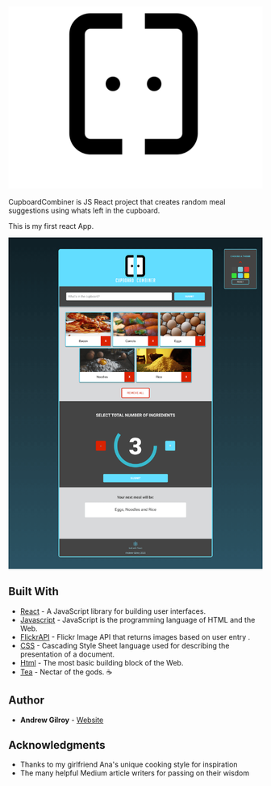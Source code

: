 ![App screenshot](https://raw.githubusercontent.com/Andrew-Gilroy/CupboardCombiner/master/src/assets/images/logo.svg)


CupboardCombiner is JS React project that creates random meal suggestions using whats left in the cupboard.

This is my first react App.

![App screenshot](https://raw.githubusercontent.com/Andrew-Gilroy/CupboardCombiner/master/readmeimages/appscreenshot.png)

## Built With

* [React](https://reactjs.org/) - A JavaScript library for building user interfaces.
* [Javascript](https://www.w3schools.com/js/) - JavaScript is the programming language of HTML and the Web.
* [FlickrAPI](https://www.flickr.com/services/api/) - Flickr Image API that returns images based on user entry .
* [CSS](https://www.w3schools.com/css/default.asp) - Cascading Style Sheet language used for describing the presentation of a document. 
* [Html](https://www.w3schools.com/html/default.asp) - The most basic building block of the Web.
* [Tea](https://www.pgtips.co.uk/) - Nectar of the gods. ☕


## Author

* **Andrew Gilroy** - [Website](https://andrew-gilroy.design)

## Acknowledgments

* Thanks to my girlfriend Ana's unique cooking style for inspiration 
* The many helpful Medium article writers for passing on their wisdom
